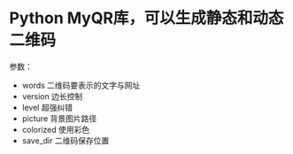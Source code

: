 # Python  MyQR库，可以生成静态和动态二维码

参数：
*  words 二维码要表示的文字与网址
*  version  边长控制
*  level   超强纠错
*  picture  背景图片路径
*  colorized  使用彩色
*  save_dir  二维码保存位置
